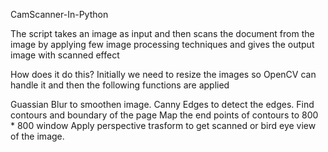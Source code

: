 CamScanner-In-Python


The script takes an image as input and then scans the document from the image by applying few image processing techniques and gives the output image with scanned effect

How does it do this?
Initially we need to resize the images so OpenCV can handle it and then the following functions are applied

Guassian Blur to smoothen image.
Canny Edges to detect the edges.
Find contours and boundary of the page
Map the end points of contours to 800 * 800 window
Apply perspective trasform to get scanned or bird eye view of the image.
